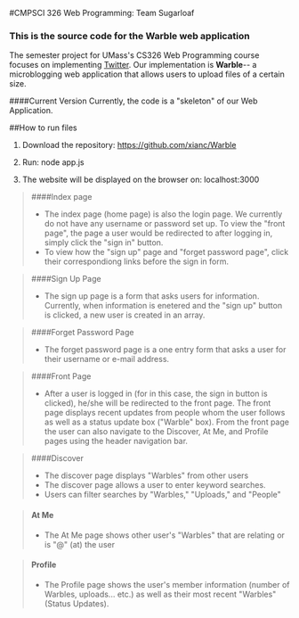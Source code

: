 #CMPSCI 326 Web Programming: Team Sugarloaf
### This is the source code for the Warble web application

The semester project for UMass's CS326 Web Programming course focuses on implementing <a href="http://twitter.com" target="_blank">Twitter</a>. Our implementation is <b>Warble</b>-- a microblogging web application that allows users to upload files of a certain size. 

####Current Version
Currently, the code is a "skeleton" of our Web Application. 

##How to run files

1. Download the repository: https://github.com/xianc/Warble

2. Run: node app.js

3. The website will be displayed on the browser on: localhost:3000

>####Index page
>- The index page (home page) is also the login page. We currently do not have any username or password set up. To view the "front page", the page a user would be redirected to after logging in, simply click the "sign in" button.
>- To view how the "sign up" page and "forget password page", click their correspondiong links before the sign in form. 

>####Sign Up Page
>- The sign up page is a form that asks users for information. Currently, when information is enetered and the "sign up" button is clicked, a new user is created in an array. 

>####Forget Password Page
>- The forget password page is a one entry form that asks a user for their username or e-mail address. 

>####Front Page
>- After a user is logged in (for in this case, the sign in button is clicked), he/she will be redirected to the front page. The front page displays recent updates from people whom the user follows as well as a status update box ("Warble" box). From the front page the user can also navigate to the Discover, At Me, and Profile pages using the header navigation bar. 

>####Discover
>- The discover page displays "Warbles" from other users
>- The discover page allows a user to enter keyword searches. 
>- Users can filter searches by "Warbles," "Uploads," and "People"

>#### At Me
>- The At Me page shows other user's "Warbles" that are relating or is "@" (at) the user

>#### Profile
>- The Profile page shows the user's member information (number of Warbles, uploads... etc.) as well as their most recent "Warbles" (Status Updates). 